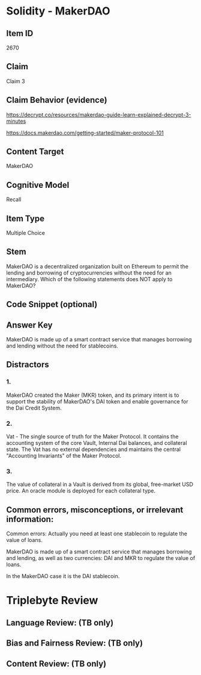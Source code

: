 # Solidity - MakerDAO

## Item ID
2670

## Claim
Claim 3

## Claim Behavior (evidence)
https://decrypt.co/resources/makerdao-guide-learn-explained-decrypt-3-minutes

https://docs.makerdao.com/getting-started/maker-protocol-101

## Content Target
MakerDAO

## Cognitive Model
Recall

## Item Type
Multiple Choice 

## Stem
MakerDAO is a decentralized organization built on Ethereum to permit the lending and borrowing of cryptocurrencies without the need for an intermediary. Which of the following statements does NOT apply to MakerDAO?

## Code Snippet (optional)

## Answer Key
MakerDAO is made up of a smart contract service that manages borrowing and lending without the need for stablecoins.

## Distractors
### 1.
MakerDAO created the Maker (MKR) token, and its primary intent is to support the stability of MakerDAO's DAI token and enable governance for the Dai Credit System.

### 2.
Vat - The single source of truth for the Maker Protocol. It contains the accounting system of the core Vault, Internal Dai balances, and collateral state. The Vat has no external dependencies and maintains the central "Accounting Invariants" of the Maker Protocol.

### 3.
The value of collateral in a Vault is derived from its global, free-market USD price. An oracle module is deployed for each collateral type.

## Common errors, misconceptions, or irrelevant information:
Common errors: Actually you need at least one stablecoin to regulate the value of loans.

MakerDAO is made up of a smart contract service that manages borrowing and lending, as well as two currencies: DAI and MKR to regulate the value of loans.

In the MakerDAO case it is the DAI stablecoin.

# Triplebyte Review

## Language Review: (TB only)

## Bias and Fairness Review: (TB only)

## Content Review: (TB only)

